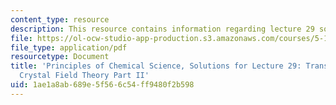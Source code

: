 ```yaml
---
content_type: resource
description: This resource contains information regarding lecture 29 solution.
file: https://ol-ocw-studio-app-production.s3.amazonaws.com/courses/5-111sc-principles-of-chemical-science-fall-2014/1ae1a8ab689e5f566c54ff9480f2b598_MIT5_111F14_Lec29Soln.pdf
file_type: application/pdf
resourcetype: Document
title: 'Principles of Chemical Science, Solutions for Lecture 29: Transition Metals:
  Crystal Field Theory Part II'
uid: 1ae1a8ab-689e-5f56-6c54-ff9480f2b598
---
```

